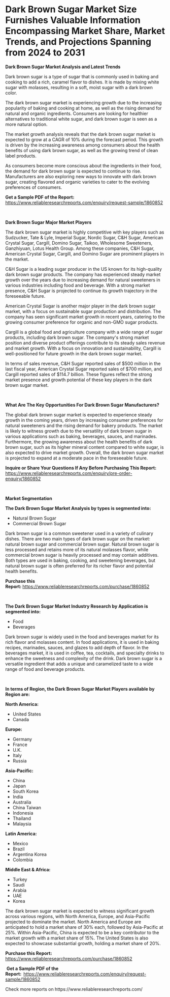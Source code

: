 <p><h1>Dark Brown Sugar Market Size Furnishes Valuable Information Encompassing Market Share, Market Trends, and Projections Spanning from 2024 to 2031</h1></p><p><strong>Dark Brown Sugar Market Analysis and Latest Trends</strong></p>
<p><p>Dark brown sugar is a type of sugar that is commonly used in baking and cooking to add a rich, caramel flavor to dishes. It is made by mixing white sugar with molasses, resulting in a soft, moist sugar with a dark brown color.</p><p>The dark brown sugar market is experiencing growth due to the increasing popularity of baking and cooking at home, as well as the rising demand for natural and organic ingredients. Consumers are looking for healthier alternatives to traditional white sugar, and dark brown sugar is seen as a more natural option.</p><p>The market growth analysis reveals that the dark brown sugar market is expected to grow at a CAGR of 10% during the forecast period. This growth is driven by the increasing awareness among consumers about the health benefits of using dark brown sugar, as well as the growing trend of clean label products.</p><p>As consumers become more conscious about the ingredients in their food, the demand for dark brown sugar is expected to continue to rise. Manufacturers are also exploring new ways to innovate with dark brown sugar, creating flavored and organic varieties to cater to the evolving preferences of consumers.</p></p>
<p><strong>Get a Sample PDF of the Report:&nbsp;</strong> <a href="https://www.reliableresearchreports.com/enquiry/request-sample/1860852">https://www.reliableresearchreports.com/enquiry/request-sample/1860852</a></p>
<p>&nbsp;</p>
<p><strong>Dark Brown Sugar Major Market Players</strong></p>
<p><p>The dark brown sugar market is highly competitive with key players such as Sudzucker, Tate & Lyle, Imperial Sugar, Nordic Sugar, C&H Sugar, American Crystal Sugar, Cargill, Domino Sugar, Taikoo, Wholesome Sweeteners, Ganzhiyuan, Lotus Health Group. Among these companies, C&H Sugar, American Crystal Sugar, Cargill, and Domino Sugar are prominent players in the market.</p><p>C&H Sugar is a leading sugar producer in the US known for its high-quality dark brown sugar products. The company has experienced steady market growth over the years due to increasing demand for natural sweeteners in various industries including food and beverage. With a strong market presence, C&H Sugar is projected to continue its growth trajectory in the foreseeable future.</p><p>American Crystal Sugar is another major player in the dark brown sugar market, with a focus on sustainable sugar production and distribution. The company has seen significant market growth in recent years, catering to the growing consumer preference for organic and non-GMO sugar products.</p><p>Cargill is a global food and agriculture company with a wide range of sugar products, including dark brown sugar. The company's strong market position and diverse product offerings contribute to its steady sales revenue and market growth. With a focus on innovation and sustainability, Cargill is well-positioned for future growth in the dark brown sugar market.</p><p>In terms of sales revenue, C&H Sugar reported sales of $500 million in the last fiscal year, American Crystal Sugar reported sales of $700 million, and Cargill reported sales of $114.7 billion. These figures reflect the strong market presence and growth potential of these key players in the dark brown sugar market.</p></p>
<p>&nbsp;</p>
<p><strong>What Are The Key Opportunities For Dark Brown Sugar Manufacturers?</strong></p>
<p><p>The global dark brown sugar market is expected to experience steady growth in the coming years, driven by increasing consumer preferences for natural sweeteners and the rising demand for bakery products. The market is likely to witness growth due to the versatility of dark brown sugar in various applications such as baking, beverages, sauces, and marinades. Furthermore, the growing awareness about the health benefits of dark brown sugar, such as its higher mineral content compared to white sugar, is also expected to drive market growth. Overall, the dark brown sugar market is projected to expand at a moderate pace in the foreseeable future.</p></p>
<p><strong>Inquire or Share Your Questions If Any Before Purchasing This Report:</strong> <a href="https://www.reliableresearchreports.com/enquiry/pre-order-enquiry/1860852">https://www.reliableresearchreports.com/enquiry/pre-order-enquiry/1860852</a></p>
<p>&nbsp;</p>
<p><strong>Market Segmentation</strong></p>
<p><strong>The Dark Brown Sugar Market Analysis by types is segmented into:</strong></p>
<p><ul><li>Natural Brown Sugar</li><li>Commercial Brown Sugar</li></ul></p>
<p><p>Dark brown sugar is a common sweetener used in a variety of culinary dishes. There are two main types of dark brown sugar on the market: natural brown sugar and commercial brown sugar. Natural brown sugar is less processed and retains more of its natural molasses flavor, while commercial brown sugar is heavily processed and may contain additives. Both types are used in baking, cooking, and sweetening beverages, but natural brown sugar is often preferred for its richer flavor and potential health benefits.</p></p>
<p><strong>Purchase this Report:&nbsp;</strong><a href="https://www.reliableresearchreports.com/purchase/1860852">https://www.reliableresearchreports.com/purchase/1860852</a></p>
<p>&nbsp;</p>
<p><strong>The Dark Brown Sugar Market Industry Research by Application is segmented into:</strong></p>
<p><ul><li>Food</li><li>Beverages</li></ul></p>
<p><p>Dark brown sugar is widely used in the food and beverages market for its rich flavor and molasses content. In food applications, it is used in baking recipes, marinades, sauces, and glazes to add depth of flavor. In the beverages market, it is used in coffee, tea, cocktails, and specialty drinks to enhance the sweetness and complexity of the drink. Dark brown sugar is a versatile ingredient that adds a unique and caramelized taste to a wide range of food and beverage products.</p></p>
<p>&nbsp;</p>
<p><strong>In terms of Region, the Dark Brown Sugar Market Players available by Region are:</strong></p>
<p>
    <p> <strong> North America: </strong>
        <ul>
            <li>United States</li>
            <li>Canada</li>
        </ul>
        </p> 
    <p> <strong> Europe: </strong>
        <ul>
            <li>Germany</li>
            <li>France</li>
            <li>U.K.</li>
            <li>Italy</li>
            <li>Russia</li>
        </ul>
        </p> 
    <p> <strong> Asia-Pacific: </strong>
        <ul>
            <li>China</li>
            <li>Japan</li>
            <li>South Korea</li>
            <li>India</li>
            <li>Australia</li>
            <li>China Taiwan</li>
            <li>Indonesia</li>
            <li>Thailand</li>
            <li>Malaysia</li>
        </ul>
        </p> 
    <p> <strong> Latin America: </strong>
        <ul>
            <li>Mexico</li>
            <li>Brazil</li>
            <li>Argentina Korea</li>
            <li>Colombia</li>
        </ul>
        </p> 
    <p> <strong> Middle East & Africa: </strong>
        <ul>
            <li>Turkey</li>
            <li>Saudi</li>
            <li>Arabia</li>
            <li>UAE</li>
            <li>Korea</li>
        </ul>
    </p>
    </p>
<p><p>The dark brown sugar market is expected to witness significant growth across various regions, with North America, Europe, and Asia-Pacific projected to dominate the market. North America and Europe are anticipated to hold a market share of 30% each, followed by Asia-Pacific at 25%. Within Asia-Pacific, China is expected to be a key contributor to the market growth with a market share of 15%. The United States is also expected to showcase substantial growth, holding a market share of 20%.</p></p>
<p><strong>Purchase this Report: </strong><a href="https://www.reliableresearchreports.com/purchase/1860852">https://www.reliableresearchreports.com/purchase/1860852</a></p>
<p>&nbsp;<strong>Get a Sample PDF of the Report:&nbsp;&nbsp;</strong><a href="https://www.reliableresearchreports.com/enquiry/request-sample/1860852">https://www.reliableresearchreports.com/enquiry/request-sample/1860852</a></p>
<p><strong></strong></p>
<p>Check more reports on https://www.reliableresearchreports.com/</p>
